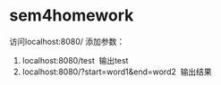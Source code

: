 # sem4homework
访问localhost:8080/
添加参数：
1. localhost:8080/test  输出test
2. localhost:8080/?start=word1&end=word2  输出结果

